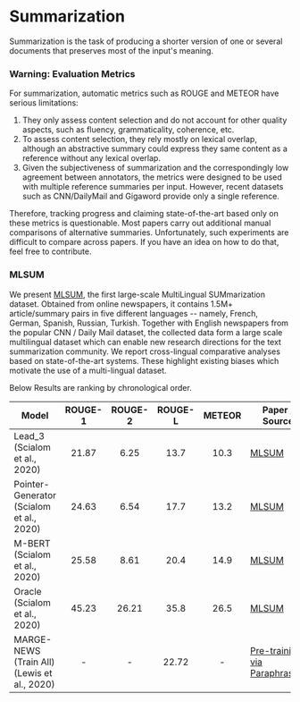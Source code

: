 # Summarization

Summarization is the task of producing a shorter version of one or several documents that preserves most of the
input's meaning.

### Warning: Evaluation Metrics

For summarization, automatic metrics such as ROUGE and METEOR have serious limitations:
1. They only assess content selection and do not account for other quality aspects, such as fluency, grammaticality, coherence, etc. 
2. To assess content selection, they rely mostly on lexical overlap, although an abstractive summary could express they same content as a reference without any lexical overlap.
3. Given the subjectiveness of summarization and the correspondingly low agreement between annotators, the metrics were designed to be used with multiple reference summaries per input. However, recent datasets such as CNN/DailyMail and Gigaword provide only a single reference.

Therefore, tracking progress and claiming state-of-the-art based only on these metrics is questionable. Most papers carry out additional manual comparisons of alternative summaries. Unfortunately, such experiments are difficult to compare across papers. If you have an idea on how to do that, feel free to contribute.


### MLSUM

We present [MLSUM](https://www.aclweb.org/anthology/2020.emnlp-main.647/), the first large-scale MultiLingual SUMmarization dataset. 
Obtained from online newspapers, it contains 1.5M+ article/summary pairs in five different languages -- namely, 
French, German, Spanish, Russian, Turkish. Together with English newspapers from the popular CNN / Daily Mail dataset, 
the collected data form a large scale multilingual dataset which can enable new research directions for the text summarization community. 
We report cross-lingual comparative analyses based on state-of-the-art systems. 
These highlight existing biases which motivate the use of a multi-lingual dataset.

Below Results are ranking by chronological order.

| Model | ROUGE-1 | ROUGE-2 | ROUGE-L | METEOR | Paper / Source | Code |
| --------------- | :-----: | :-----: | :-----: | :-----: | -------------- | ---- |
| Lead_3 (Scialom et al., 2020) | 21.87 | 6.25 | 13.7 | 10.3 | [MLSUM](https://www.aclweb.org/anthology/2020.emnlp-main.647/) | [Official](https://github.com/recitalAI/MLSUM) |
| Pointer-Generator (Scialom et al., 2020) | 24.63 | 6.54 | 17.7 | 13.2 | [MLSUM](https://www.aclweb.org/anthology/2020.emnlp-main.647/) | [Official](https://github.com/recitalAI/MLSUM) |
| M-BERT (Scialom et al., 2020) | 25.58 | 8.61 | 20.4 | 14.9 | [MLSUM](https://www.aclweb.org/anthology/2020.emnlp-main.647/) | [Official](https://github.com/recitalAI/MLSUM) |
| Oracle (Scialom et al., 2020) | 45.23 | 26.21 | 35.8 | 26.5 | [MLSUM](https://www.aclweb.org/anthology/2020.emnlp-main.647/) | [Official](https://github.com/recitalAI/MLSUM) |
| MARGE-NEWS (Train All) (Lewis et al., 2020) | - | - | 22.72 | - | [Pre-training via Paraphrasing](https://arxiv.org/abs/2006.15020) | [Official](https://github.com/lucidrains/marge-pytorch) |
